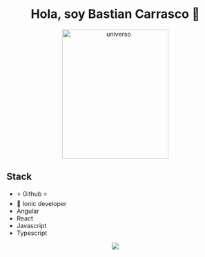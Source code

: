 <div align="center">
<h1 align="center">Hola, soy <a>Bastian Carrasco</a> 👋</h1>
<img src="https://images.pexels.com/photos/956999/milky-way-starry-sky-night-sky-star-956999.jpeg?auto=compress&cs=tinysrgb&w=1260&h=750&dpr=1" width="70%" height="300" alt="universo">
</div>



## Stack
- ⭐ Github ⭐ 
- 📲 Ionic developer
- Angular
- React
- Javascript
- Typescript

<p align="center">
  <a href="https://skillicons.dev">
    <img src="https://skillicons.dev/icons?i=git,angular,docker,react,javascript,typescript" />
  </a>
</p>
